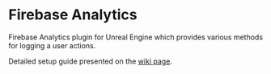 # Firebase Analytics
Firebase Analytics plugin for Unreal Engine which provides various methods for logging a user actions.

Detailed setup guide presented on the [wiki page](https://github.com/kulichin/UnrealFirebaseAnalytics/wiki).
